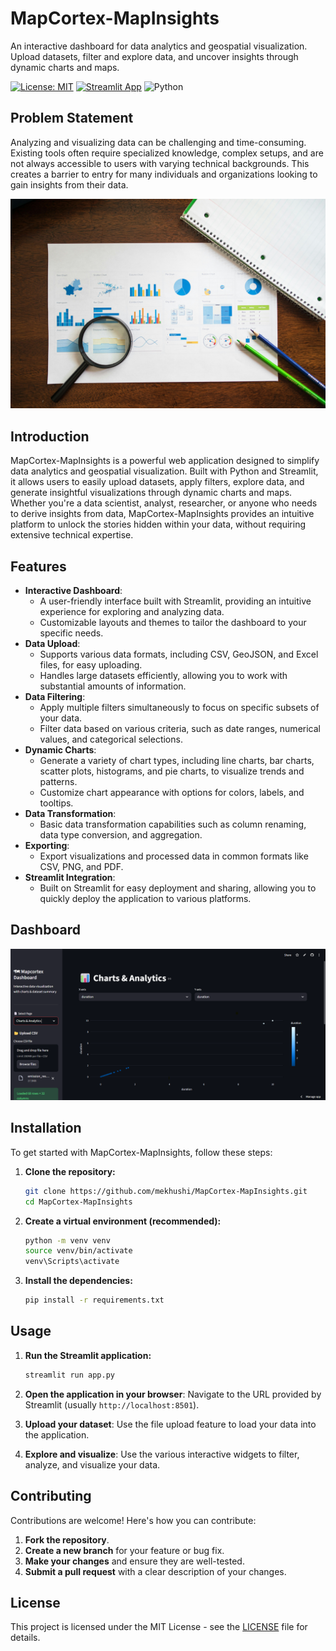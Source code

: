 # MapCortex-MapInsights

An interactive dashboard for data analytics and geospatial visualization. Upload datasets, filter and explore data, and uncover insights through dynamic charts and maps.

[![License: MIT](https://img.shields.io/badge/License-MIT-yellow.svg)](https://opensource.org/licenses/MIT)
[![Streamlit App](https://img.shields.io/badge/Streamlit-App-blue)](https://mapcortex-mapinsights.streamlit.app/)
![Python](https://img.shields.io/badge/Python-3.8+-blue.svg?style=flat&logo=python&logoColor=white)

## Problem Statement

Analyzing and visualizing data can be challenging and time-consuming. Existing tools often require specialized knowledge, complex setups, and are not always accessible to users with varying technical backgrounds. This creates a barrier to entry for many individuals and organizations looking to gain insights from their data.

![](assets/pexels-rdne-7947663.jpg)

## Introduction

MapCortex-MapInsights is a powerful web application designed to simplify data analytics and geospatial visualization. Built with Python and Streamlit, it allows users to easily upload datasets, apply filters, explore data, and generate insightful visualizations through dynamic charts and maps. Whether you're a data scientist, analyst, researcher, or anyone who needs to derive insights from data, MapCortex-MapInsights provides an intuitive platform to unlock the stories hidden within your data, without requiring extensive technical expertise.

## Features

- **Interactive Dashboard**:
    - A user-friendly interface built with Streamlit, providing an intuitive experience for exploring and analyzing data.
    - Customizable layouts and themes to tailor the dashboard to your specific needs.
- **Data Upload**:
    - Supports various data formats, including CSV, GeoJSON, and Excel files, for easy uploading.
    - Handles large datasets efficiently, allowing you to work with substantial amounts of information.
- **Data Filtering**:
    - Apply multiple filters simultaneously to focus on specific subsets of your data.
    - Filter data based on various criteria, such as date ranges, numerical values, and categorical selections.
- **Dynamic Charts**:
    - Generate a variety of chart types, including line charts, bar charts, scatter plots, histograms, and pie charts, to visualize trends and patterns.
    - Customize chart appearance with options for colors, labels, and tooltips.
- **Data Transformation**:
    - Basic data transformation capabilities such as column renaming, data type conversion, and aggregation.
- **Exporting**:
    - Export visualizations and processed data in common formats like CSV, PNG, and PDF.
- **Streamlit Integration**:
    - Built on Streamlit for easy deployment and sharing, allowing you to quickly deploy the application to various platforms.


## Dashboard 

![](assets/Screenshot.jpg.png)

## Installation

To get started with MapCortex-MapInsights, follow these steps:

1.  **Clone the repository:**

    ```bash
    git clone https://github.com/mekhushi/MapCortex-MapInsights.git
    cd MapCortex-MapInsights
    ```

2.  **Create a virtual environment (recommended):**

    ```bash
    python -m venv venv
    source venv/bin/activate  
    venv\Scripts\activate  
    ```

3.  **Install the dependencies:**

    ```bash
    pip install -r requirements.txt
    ```

## Usage

1.  **Run the Streamlit application:**

    ```bash
    streamlit run app.py
    ```

2.  **Open the application in your browser**: Navigate to the URL provided by Streamlit (usually `http://localhost:8501`).

3.  **Upload your dataset**: Use the file upload feature to load your data into the application.

4.  **Explore and visualize**: Use the various interactive widgets to filter, analyze, and visualize your data.

## Contributing

Contributions are welcome! Here's how you can contribute:

1.  **Fork the repository**.
2.  **Create a new branch** for your feature or bug fix.
3.  **Make your changes** and ensure they are well-tested.
4.  **Submit a pull request** with a clear description of your changes.

## License

This project is licensed under the MIT License - see the [LICENSE](LICENSE) file for details.

